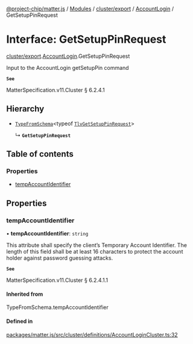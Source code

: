 [@project-chip/matter.js](../README.md) / [Modules](../modules.md) / [cluster/export](../modules/cluster_export.md) / [AccountLogin](../modules/cluster_export.AccountLogin.md) / GetSetupPinRequest

# Interface: GetSetupPinRequest

[cluster/export](../modules/cluster_export.md).[AccountLogin](../modules/cluster_export.AccountLogin.md).GetSetupPinRequest

Input to the AccountLogin getSetupPin command

**`See`**

MatterSpecification.v11.Cluster § 6.2.4.1

## Hierarchy

- [`TypeFromSchema`](../modules/tlv_export.md#typefromschema)\<typeof [`TlvGetSetupPinRequest`](../modules/cluster_export.AccountLogin.md#tlvgetsetuppinrequest)\>

  ↳ **`GetSetupPinRequest`**

## Table of contents

### Properties

- [tempAccountIdentifier](cluster_export.AccountLogin.GetSetupPinRequest.md#tempaccountidentifier)

## Properties

### tempAccountIdentifier

• **tempAccountIdentifier**: `string`

This attribute shall specify the client’s Temporary Account Identifier. The length of this field shall be at
least 16 characters to protect the account holder against password guessing attacks.

**`See`**

MatterSpecification.v11.Cluster § 6.2.4.1.1

#### Inherited from

TypeFromSchema.tempAccountIdentifier

#### Defined in

[packages/matter.js/src/cluster/definitions/AccountLoginCluster.ts:32](https://github.com/project-chip/matter.js/blob/5f71eedebdb9fa54338bde320c311bb359b7455d/packages/matter.js/src/cluster/definitions/AccountLoginCluster.ts#L32)
